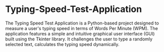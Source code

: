 # Typing-Speed-Test-Application
The Typing Speed Test Application is a Python-based project designed to measure a user's typing speed in terms of Words Per Minute (WPM). The application features a simple and intuitive graphical user interface (GUI) built using the Tkinter library. It challenges the user to type a randomly selected text, calculates the typing speed dynamically.
